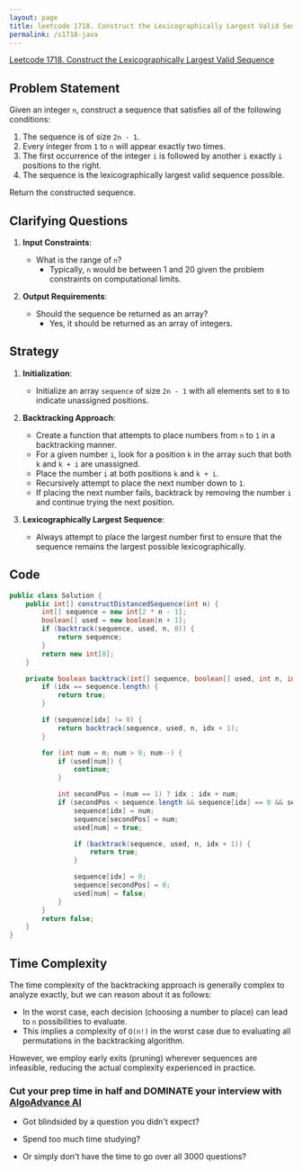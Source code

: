 ```yaml
---
layout: page
title: leetcode 1718. Construct the Lexicographically Largest Valid Sequence
permalink: /s1718-java
---
```

[Leetcode 1718. Construct the Lexicographically Largest Valid Sequence](https://algoadvance.github.io/algoadvance/l1718)
## Problem Statement

Given an integer `n`, construct a sequence that satisfies all of the following conditions:

1. The sequence is of size `2n - 1`.
2. Every integer from `1` to `n` will appear exactly two times.
3. The first occurrence of the integer `i` is followed by another `i` exactly `i` positions to the right.
4. The sequence is the lexicographically largest valid sequence possible.

Return the constructed sequence.

## Clarifying Questions

1. **Input Constraints**:
   - What is the range of `n`?
     - Typically, `n` would be between 1 and 20 given the problem constraints on computational limits.

2. **Output Requirements**:
   - Should the sequence be returned as an array?
     - Yes, it should be returned as an array of integers.

## Strategy

1. **Initialization**:
   - Initialize an array `sequence` of size `2n - 1` with all elements set to `0` to indicate unassigned positions.

2. **Backtracking Approach**:
   - Create a function that attempts to place numbers from `n` to `1` in a backtracking manner.
   - For a given number `i`, look for a position `k` in the array such that both `k` and `k + i` are unassigned.
   - Place the number `i` at both positions `k` and `k + i`.
   - Recursively attempt to place the next number down to `1`.
   - If placing the next number fails, backtrack by removing the number `i` and continue trying the next position.

3. **Lexicographically Largest Sequence**:
   - Always attempt to place the largest number first to ensure that the sequence remains the largest possible lexicographically.

## Code

```java
public class Solution {
    public int[] constructDistancedSequence(int n) {
        int[] sequence = new int[2 * n - 1];
        boolean[] used = new boolean[n + 1];
        if (backtrack(sequence, used, n, 0)) {
            return sequence;
        }
        return new int[0];
    }

    private boolean backtrack(int[] sequence, boolean[] used, int n, int idx) {
        if (idx == sequence.length) {
            return true;
        }

        if (sequence[idx] != 0) {
            return backtrack(sequence, used, n, idx + 1);
        }

        for (int num = n; num > 0; num--) {
            if (used[num]) {
                continue;
            }

            int secondPos = (num == 1) ? idx : idx + num;
            if (secondPos < sequence.length && sequence[idx] == 0 && sequence[secondPos] == 0) {
                sequence[idx] = num;
                sequence[secondPos] = num;
                used[num] = true;

                if (backtrack(sequence, used, n, idx + 1)) {
                    return true;
                }

                sequence[idx] = 0;
                sequence[secondPos] = 0;
                used[num] = false;
            }
        }
        return false;
    }
}
```

## Time Complexity

The time complexity of the backtracking approach is generally complex to analyze exactly, but we can reason about it as follows:

- In the worst case, each decision (choosing a number to place) can lead to `n` possibilities to evaluate.
- This implies a complexity of `O(n!)` in the worst case due to evaluating all permutations in the backtracking algorithm.

However, we employ early exits (pruning) wherever sequences are infeasible, reducing the actual complexity experienced in practice.


### Cut your prep time in half and DOMINATE your interview with [AlgoAdvance AI](https://algoAdvance.com)

- Got blindsided by a question you didn't expect?

- Spend too much time studying?

- Or simply don't have the time to go over all 3000 questions?

